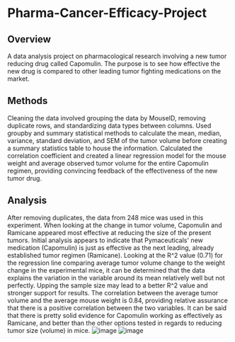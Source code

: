 # Pharma-Cancer-Efficacy-Project
## Overview
A data analysis project on pharmacological research involving a new tumor reducing drug called Capomulin. The purpose is to see how effective the new drug is compared to other leading tumor fighting medications on the market.
## Methods
Cleaning the data involved grouping the data by MouseID, removing duplicate rows, and standardizing data types between columns. Used groupby and summary statistical methods to calculate the mean, median, variance, standard deviation, and SEM of the tumor volume before creating a summary statistics table to house the information.
Calculated the correlation coefficient and created a linear regression model for the mouse weight and average observed tumor volume for the entire Capomulin regimen, providing convincing feedback of the effectiveness of the new tumor drug.
## Analysis
After removing duplicates, the data from 248 mice was used in this experiment. When looking at the change in tumor volume, Capomulin and Ramicane appeared most effective at reducing the size of the present tumors. Initial analysis appears to indicate that Pymaceuticals' new medication (Capomulin) is just as effective as the next leading, already established tumor regimen (Ramicane). Looking at the R^2 value (0.71) for the regression line comparing average tumor volume change to the weight change in the experimental mice, it can be determined that the data explains the variation in the variable around its mean relatively well but not perfectly. Upping the sample size may lead to a better R^2 value and stronger support for results. The correlation between the average tumor volume and the average mouse weight is 0.84, providing relative assurance that there is a positive correlation between the two variables. It can be said that there is pretty solid evidence for Capomulin working as effectively as Ramicane, and better than the other options tested in regards to reducing tumor size (volume) in mice.
![image](https://github.com/FrankDitz/Pharma-Cancer-Efficacy/assets/125056545/df9501a2-16ed-40d7-98e7-3300710c6533)
![image](https://github.com/FrankDitz/Pharma-Cancer-Efficacy/assets/125056545/47252731-59d1-4633-bf44-b6b47c14fb28)
